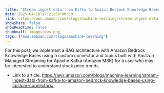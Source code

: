 ```yaml
---
title: "Stream ingest data from Kafka to Amazon Bedrock Knowledge Bases using custom connectors"
date: 2025-04-18T17:21:58+00:00
link: https://aws.amazon.com/blogs/machine-learning/stream-ingest-data-from-kafka-to-amazon-bedrock-knowledge-bases-using-custom-connectors/
showShare: false
showReadTime: false
thumbnail: images/aws.png
tags: ["aws.amazon.com/blogs/machine-learning"]
---
```

For this post, we implement a RAG architecture with Amazon Bedrock Knowledge Bases using a custom connector and topics built with Amazon Managed Streaming for Apache Kafka (Amazon MSK) for a user who may be interested to understand stock price trends.

- Link to article: https://aws.amazon.com/blogs/machine-learning/stream-ingest-data-from-kafka-to-amazon-bedrock-knowledge-bases-using-custom-connectors/